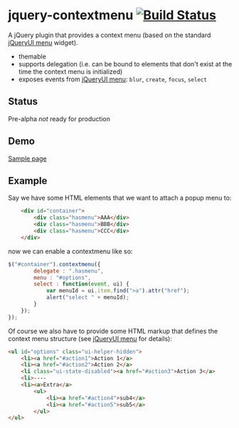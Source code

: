 # jquery-contextmenu [![Build Status](https://travis-ci.org/mar10/jquery-contextmenu.png?branch=master)](https://travis-ci.org/mar10/jquery-contextmenu)

A jQuery plugin that provides a context menu (based on the standard [jQueryUI menu] widget).

  * themable
  * supports delegation (i.e. can be bound to elements that don't exist at the
    time the context menu is initialized)
  * exposes events from [jQueryUI menu]: `blur`, `create`, `focus`, `select`


## Status
Pre-alpha *not* ready for production

## Demo

[Sample page](http://mar10.github.com/jquery-contextmenu/sample-widget.html)


## Example

Say we have some HTML elements that we want to attach a popup menu to:

```html
    <div id="container">
        <div class="hasmenu">AAA</div>
        <div class="hasmenu">BBB</div>
        <div class="hasmenu">CCC</div>
    </div>
```


now we can enable a contextmenu like so:
 
```js
$("#container").contextmenu({
        delegate : ".hasmenu",
        menu : "#options",
        select : function(event, ui) {
            var menuId = ui.item.find(">a").attr("href");
            alert("select " + menuId);
        }
    });
});
```

Of course we also have to provide some HTML markup that defines the context menu 
structure (see [jQueryUI menu] for details):

```html
<ul id="options" class="ui-helper-hidden">
    <li><a href="#action1">Action 1</a>
    <li><a href="#action2">Action 2</a>
    <li class="ui-state-disabled"><a href="#action3">Action 3</a>
    <li>----
    <li><a>Extra</a>
        <ul>
            <li><a href="#action4">sub4</a>
            <li><a href="#action5">sub5</a>
        </ul>
</ul>
```


[jQueryUI menu]: http://jqueryui.com/menu/
